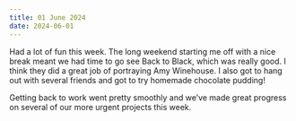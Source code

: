 ```yaml
---
title: 01 June 2024
date: 2024-06-01
---
```


Had a lot of fun this week. The long weekend starting me off with a nice break meant we had time to go see Back to Black, which was really good. I think they did a great job of portraying Amy Winehouse. I also got to hang out with several friends and got to try homemade chocolate pudding!

Getting back to work went pretty smoothly and we’ve made great progress on several of our more urgent projects this week.
